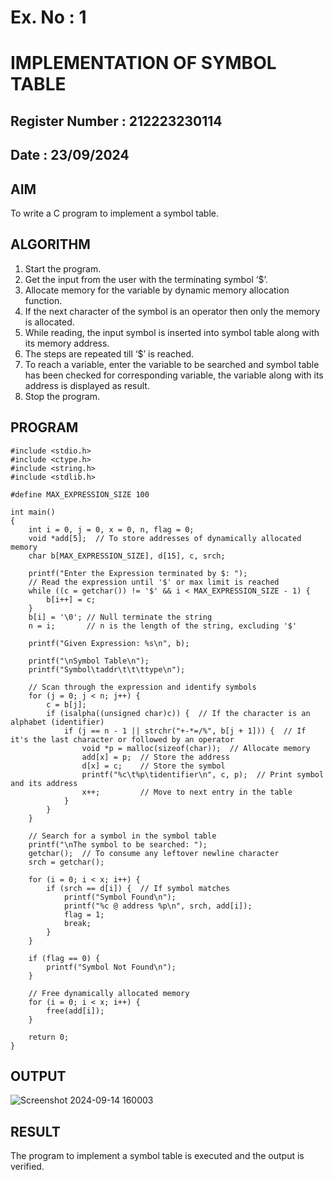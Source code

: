 # Ex. No : 1	
# IMPLEMENTATION OF SYMBOL TABLE 
## Register Number : 212223230114
## Date : 23/09/2024

## AIM   
To write a C program to implement a symbol table.

## ALGORITHM
1.	Start the program.
2.	Get the input from the user with the terminating symbol ‘$’.
3.	Allocate memory for the variable by dynamic memory allocation function.
4.	If the next character of the symbol is an operator then only the memory is allocated.
5.	While reading, the input symbol is inserted into symbol table along with its memory address.
6.	The steps are repeated till ‘$’ is reached.
7.	To reach a variable, enter the variable to be searched and symbol table has been checked for corresponding variable, the variable along with its address is displayed as result.
8.	Stop the program. 

## PROGRAM
```
#include <stdio.h>
#include <ctype.h>
#include <string.h>
#include <stdlib.h>

#define MAX_EXPRESSION_SIZE 100

int main()
{
    int i = 0, j = 0, x = 0, n, flag = 0;
    void *add[5];  // To store addresses of dynamically allocated memory
    char b[MAX_EXPRESSION_SIZE], d[15], c, srch;

    printf("Enter the Expression terminated by $: ");
    // Read the expression until '$' or max limit is reached
    while ((c = getchar()) != '$' && i < MAX_EXPRESSION_SIZE - 1) {
        b[i++] = c;
    }
    b[i] = '\0'; // Null terminate the string
    n = i;       // n is the length of the string, excluding '$'

    printf("Given Expression: %s\n", b);

    printf("\nSymbol Table\n");
    printf("Symbol\taddr\t\t\ttype\n");

    // Scan through the expression and identify symbols
    for (j = 0; j < n; j++) {
        c = b[j];
        if (isalpha((unsigned char)c)) {  // If the character is an alphabet (identifier)
            if (j == n - 1 || strchr("+-*=/%", b[j + 1])) {  // If it's the last character or followed by an operator
                void *p = malloc(sizeof(char));  // Allocate memory
                add[x] = p;  // Store the address
                d[x] = c;    // Store the symbol
                printf("%c\t%p\tidentifier\n", c, p);  // Print symbol and its address
                x++;         // Move to next entry in the table
            }
        }
    }

    // Search for a symbol in the symbol table
    printf("\nThe symbol to be searched: ");
    getchar();  // To consume any leftover newline character
    srch = getchar();

    for (i = 0; i < x; i++) {
        if (srch == d[i]) {  // If symbol matches
            printf("Symbol Found\n");
            printf("%c @ address %p\n", srch, add[i]);
            flag = 1;
            break;
        }
    }

    if (flag == 0) {
        printf("Symbol Not Found\n");
    }

    // Free dynamically allocated memory
    for (i = 0; i < x; i++) {
        free(add[i]);
    }

    return 0;
}

```

## OUTPUT 
![Screenshot 2024-09-14 160003](https://github.com/user-attachments/assets/9349688f-3ec9-47e7-82e7-a3db97bb2cc2)

## RESULT
The program to implement a symbol table is executed and the output is verified.
